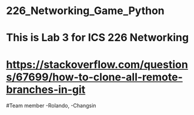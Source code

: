 # 226_Networking_Game_Python
This is Lab 3 for ICS 226 Networking
=======

https://stackoverflow.com/questions/67699/how-to-clone-all-remote-branches-in-git
=======
#Team member
-Rolando,
-Changsin
